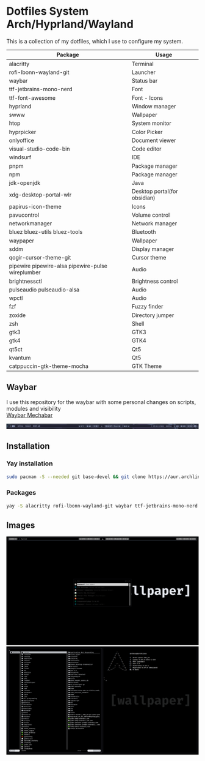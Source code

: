 # Dotfiles System Arch/Hyprland/Wayland

This is a collection of my dotfiles, which I use to configure my system.

| Package                                           | Usage                        |
| ------------------------------------------------- | ---------------------------- |
| alacritty                                         | Terminal                     |
| rofi-lbonn-wayland-git                            | Launcher                     |
| waybar                                            | Status bar                   |
| ttf-jetbrains-mono-nerd                           | Font                         |
| ttf-font-awesome                                  | Font - Icons                 |
| hyprland                                          | Window manager               |
| swww                                              | Wallpaper                    |
| htop                                              | System monitor               |
| hyprpicker                                        | Color Picker                 |
| onlyoffice                                        | Document viewer              |
| visual-studio-code-bin                            | Code editor                  |
| windsurf                                          | IDE                          |
| pnpm                                              | Package manager              |
| npm                                               | Package manager              |
| jdk-openjdk                                       | Java                         |
| xdg-desktop-portal-wlr                            | Desktop portal(for obsidian) |
| papirus-icon-theme                                | Icons                        |
| pavucontrol                                       | Volume control               |
| networkmanager                                    | Network manager              |
| bluez bluez-utils bluez-tools                     | Bluetooth                    |
| waypaper                                          | Wallpaper                    |
| sddm                                              | Display manager              |
| qogir-cursor-theme-git                            | Cursor theme                 |
| pipewire pipewire-alsa pipewire-pulse wireplumber | Audio                        |
| brightnessctl                                     | Brightness control           |
| pulseaudio pulseaudio-alsa                        | Audio                        |
| wpctl                                             | Audio                        |
| fzf                                               | Fuzzy finder                 |
| zoxide                                            | Directory jumper             |
| zsh                                               | Shell                        |
| gtk3                                              | GTK3                         |
| gtk4                                              | GTK4                         |
| qt5ct                                             | Qt5                          |
| kvantum                                           | Qt5                          |
| catppuccin-gtk-theme-mocha                        | GTK Theme                    |

## Waybar

I use this repository for the waybar with some personal changes on scripts, modules and visibility<br>
[Waybar Mechabar](https://github.com/sejjy/mechabar)

![alt text](./Images_for_git/waybar.png)

## Installation

### Yay installation

```bash
sudo pacman -S --needed git base-devel && git clone https://aur.archlinux.org/yay-bin.git && cd yay-bin && makepkg -si

```

### Packages

```bash
yay -S alacritty rofi-lbonn-wayland-git waybar ttf-jetbrains-mono-nerd hyprland swww htop hyprpicker onlyoffice visual-studio-code-bin windsurf pnpm npm jdk-openjdk xdg-desktop-portal-wlr ttf-font-awesome papirus-icon-theme pavucontrol networkmanager bluez bluez-utils bluez-tools waypaper sddm qogir-cursor-theme-git pipewire pipewire-alsa pipewire-pulse wireplumber brightnessctl pulseaudio pulseaudio-alsa wpctl fzf zoxide zsh gtk3 gtk4 qt5ct kvantum catppuccin-gtk-theme-mocha

```

## Images

![rofi and waybar](./Images_for_git/image-0.1.png)
![alacritty yazi](./Images_for_git/image-0.2.png)
